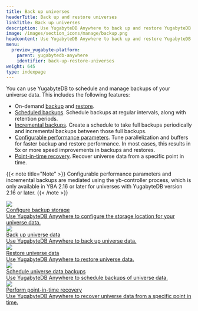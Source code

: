 ```yaml
---
title: Back up universes
headerTitle: Back up and restore universes
linkTitle: Back up universes
description: Use YugabyteDB Anywhere to back up and restore YugabyteDB universe data.
image: /images/section_icons/manage/backup.png
headcontent: Use YugabyteDB Anywhere to back up and restore YugabyteDB universes and data
menu:
  preview_yugabyte-platform:
    parent: yugabytedb-anywhere
    identifier: back-up-restore-universes
weight: 645
type: indexpage
---
```


You can use YugabyteDB to schedule and manage backups of your universe data. This includes the following features:

- On-demand [backup](back-up-universe-data/) and [restore](restore-universe-data/).
- [Scheduled backups](schedule-data-backups/). Schedule backups at regular intervals, along with retention periods.
- [Incremental backups](back-up-universe-data/ysql/#create-incremental-backups). Create a schedule to take full backups periodically and incremental backups between those full backups.
- [Configurable performance parameters](back-up-universe-data/ysql/#configure-backup-performance-parameters). Tune parallelization and buffers for faster backup and restore performance. In most cases, this results in 5x or more speed improvements in backups and restores.
- [Point-in-time recovery](pitr/). Recover universe data from a specific point in time.

{{< note title="Note" >}}
Configurable performance parameters and incremental backups are mediated using the yb-controller process, which is only available in YBA 2.16 or later for universes with YugabyteDB version 2.16 or later.
{{< /note >}}

<div class="row">

  <div class="col-12 col-md-6 col-lg-12 col-xl-6">
    <a class="section-link icon-offset" href="configure-backup-storage/">
      <div class="head">
        <img class="icon" src="/images/section_icons/manage/backup.png" aria-hidden="true" />
        <div class="title">Configure backup storage</div>
      </div>
      <div class="body">
        Use YugabyteDB Anywhere to configure the storage location for your universe data.
      </div>
    </a>
  </div>

  <div class="col-12 col-md-6 col-lg-12 col-xl-6">
    <a class="section-link icon-offset" href="back-up-universe-data/ysql/">
      <div class="head">
        <img class="icon" src="/images/section_icons/manage/backup.png" aria-hidden="true" />
        <div class="title">Back up universe data</div>
      </div>
      <div class="body">
        Use YugabyteDB Anywhere to back up universe data.
      </div>
    </a>
  </div>

  <div class="col-12 col-md-6 col-lg-12 col-xl-6">
    <a class="section-link icon-offset" href="restore-universe-data/ysql/">
      <div class="head">
        <img class="icon" src="/images/section_icons/manage/backup.png" aria-hidden="true" />
        <div class="title">Restore universe data</div>
      </div>
      <div class="body">
        Use YugabyteDB Anywhere to restore universe data.
      </div>
    </a>
  </div>

  <div class="col-12 col-md-6 col-lg-12 col-xl-6">
    <a class="section-link icon-offset" href="schedule-data-backups/ysql/">
      <div class="head">
        <img class="icon" src="/images/section_icons/explore/high_performance.png" aria-hidden="true" />
        <div class="title">Schedule universe data backups</div>
      </div>
      <div class="body">
        Use YugabyteDB Anywhere to schedule backups of universe data.
      </div>
    </a>
  </div>

  <div class="col-12 col-md-6 col-lg-12 col-xl-6">
    <a class="section-link icon-offset" href="pitr/">
      <div class="head">
        <img class="icon" src="/images/section_icons/explore/high_performance.png" aria-hidden="true" />
        <div class="title">Perform point-in-time recovery</div>
      </div>
      <div class="body">
        Use YugabyteDB Anywhere to recover universe data from a specific point in time.
      </div>
    </a>
  </div>

</div>
